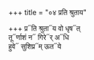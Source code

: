 +++
title = "०४ प्रति श्रुताय"

+++
प्र᳓ति श्रुता᳓य वो धृष᳓त्  
तू᳓र्णाशं न᳓ गिरे᳓र् अ᳓धि  
हुवे᳓ सुशिप्र᳓म् ऊत᳓ये